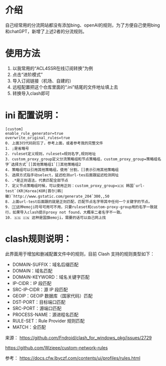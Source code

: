 # 介绍
自己经常用的分流网站都没有添加bing、openAI的规则，为了方便自己使用bing和chatGPT，新增了上述2者的分流规则。
# 使用方法
1. 以我常用的“ACL4SSR在线订阅转换”为例
2. 点击“进阶模式”
3. 导入订阅链接（机场、自建的）
4. 远程配置把这个仓库里面的“.ini”结尾的文件地址填上去
5. 转换导入clash即可

# ini 配置说明：

   ```
   [custom] 
   enable_rule_generator=true
   overwrite_original_rules=true
   0. 上面3行代码别忘了，参考上面，或者参考我的完整文件
   1. ;是省略号
   2. ruleset定义规则，ruleset=规则名字,规则地址
   3. custom_proxy_group定义分流策略组和节点策略组，custom_proxy_group=策略组名字`选择方式`[]其他策略组1`[]其他策略组2
   4. 策略组可以引用其他策略组，使用`分割，[]表示引用其他策略组
   5. 选择方式指手动select，延迟检测url-tes后面跟延迟检测网址
   6. .*是正则语法，代表匹配全部节点
   7. 定义节点策略组时候，可以使用正则：custom_proxy_group=🇰🇷 韩国`url-test`(KR|Korea|KOR|首尔|韩|韓)`http://www.gstatic.com/generate_204`300,,50
   8. 上面url-test后面跟的就是正则匹配，匹配节点名字带其中任何一个关键字的节点。
   9. 🚀🎥这种emoji符号可用可不用，只要ruleset和custom-proxy-group用的名字一致就行，如果导入clash提示proxy not found，大概率二者名字不一致。
   10. 🇸🇬 🇨🇳 这种是国旗emoji，需要的话可以自己网上找
   ```

# clash规则说明：

此界面用于增加和删减配置文件中的规则，目前 Clash 支持的规则类型如下：

- DOMAIN-SUFFIX：域名后缀匹配
- DOMAIN：域名匹配
- DOMAIN-KEYWORD：域名关键字匹配
- IP-CIDR：IP 段匹配
- SRC-IP-CIDR：源 IP 段匹配
- GEOIP：GEOIP 数据库（国家代码）匹配
- DST-PORT：目标端口匹配
- SRC-PORT：源端口匹配
- PROCESS-NAME：源进程名匹配
- RULE-SET：Rule Provider 规则匹配
- MATCH：全匹配

来源：
https://github.com/Fndroid/clash_for_windows_pkg/issues/2729

https://github.com/Wzieee/custom-network-rules

参考：
https://docs.cfw.lbyczf.com/contents/ui/profiles/rules.html
